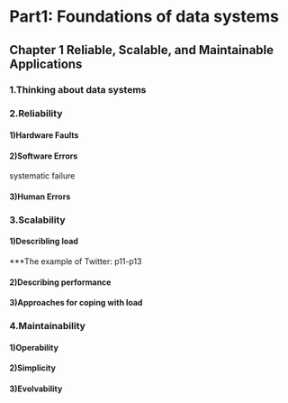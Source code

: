 # Part1: Foundations of data systems 
## Chapter 1 Reliable, Scalable, and Maintainable Applications
### 1.Thinking about data systems

### 2.Reliability
#### 1)Hardware Faults
#### 2)Software Errors
systematic failure
#### 3)Human Errors

### 3.Scalability
#### 1)Describling load
***The example of Twitter: p11-p13
#### 2)Describing performance
#### 3)Approaches for coping with load

### 4.Maintainability
#### 1)Operability
#### 2)Simplicity
#### 3)Evolvability
